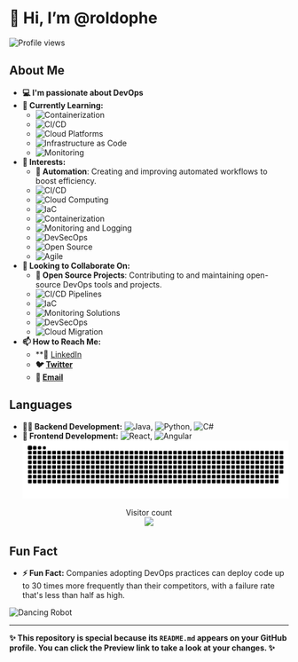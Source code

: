 # 👋 Hi, I’m @roldophe

![Profile views](https://komarev.com/ghpvc/?username=roldophe&color=green)

## About Me
- **💻 I'm passionate about DevOps**
- **🌱 Currently Learning:**
  - ![Containerization](https://img.shields.io/badge/Containerization-Docker%20%7C%20Kubernetes-blue)
  - ![CI/CD](https://img.shields.io/badge/CI%2FCD-Jenkins%20%7C%20GitHub%20Actions-yellow)
  - ![Cloud Platforms](https://img.shields.io/badge/Cloud%20Platforms-AWS%20%7C%20Azure%20%7C%20GCP-orange)
  - ![Infrastructure as Code](https://img.shields.io/badge/IaC-Terraform%20%7C%20Ansible-blueviolet)
  - ![Monitoring](https://img.shields.io/badge/Monitoring-Prometheus%20%7C%20Grafana-critical)
- **👀 Interests:**
  - **🤖 Automation**: Creating and improving automated workflows to boost efficiency.
  - ![CI/CD](https://img.shields.io/badge/CI%2FCD-Design%20%7C%20Maintain-brightgreen)
  - ![Cloud Computing](https://img.shields.io/badge/Cloud%20Computing-AWS%20%7C%20Azure%20%7C%20GCP-yellow)
  - ![IaC](https://img.shields.io/badge/IaC-Terraform%20%7C%20Ansible-blueviolet)
  - ![Containerization](https://img.shields.io/badge/Containerization-Docker%20%7C%20Kubernetes-blue)
  - ![Monitoring and Logging](https://img.shields.io/badge/Monitoring%20and%20Logging-Prometheus%20%7C%20Grafana%20%7C%20ELK-critical)
  - ![DevSecOps](https://img.shields.io/badge/DevSecOps-Security%20Practices%20in%20DevOps-important)
  - ![Open Source](https://img.shields.io/badge/Open%20Source-Contributor-brightgreen)
  - ![Agile](https://img.shields.io/badge/Agile-Practices%20%7C%20Methodologies-blue)
- **💞️ Looking to Collaborate On:**
  - **🌟 Open Source Projects**: Contributing to and maintaining open-source DevOps tools and projects.
  - ![CI/CD Pipelines](https://img.shields.io/badge/CI%2FCD%20Pipelines-Implement%20%7C%20Efficient-ff69b4)
  - ![IaC](https://img.shields.io/badge/IaC-Develop%20%7C%20Optimize-blueviolet)
  - ![Monitoring Solutions](https://img.shields.io/badge/Monitoring%20Solutions-Setup%20%7C%20Optimize-critical)
  - ![DevSecOps](https://img.shields.io/badge/DevSecOps-Security%20Practices%20in%20DevOps-important)
  - ![Cloud Migration](https://img.shields.io/badge/Cloud%20Migration-Plan%20%7C%20Execute-00aced)
- **📫 How to Reach Me:**
  - **🔗 [LinkedIn](https://www.linkedin.com/in/khoem-radom-4b037132b)
  - **🐦 [Twitter](https://twitter.com/khoem-radom-4b037132b)**
  - **📧 [Email](mailto:khoemradom1771@gmail.com)**

## Languages
- **👨‍💻 Backend Development:** ![Java](https://img.shields.io/badge/Java-Spring%20Boot-green), ![Python](https://img.shields.io/badge/Python-blue), ![C#](https://img.shields.io/badge/C%23-purple)
- **🎨 Frontend Development:** ![React](https://img.shields.io/badge/ReactJS-blue), ![Angular](https://img.shields.io/badge/AngularJS-red)
<a href=#><img src="https://raw.githubusercontent.com/MuyleangIng/MuyleangIng/main/q.svg"></a>
<p align="center"> 
  Visitor count<br>
  <img src="https://profile-counter.glitch.me/begoingto/count.svg" />
</p>

## Fun Fact
- **⚡ Fun Fact:** Companies adopting DevOps practices can deploy code up to 30 times more frequently than their competitors, with a failure rate that's less than half as high.

![Dancing Robot](https://media.giphy.com/media/QMHoU66sBXqqLqYvGO/giphy.gif)

---
**✨ This repository is special because its `README.md` appears on your GitHub profile. You can click the Preview link to take a look at your changes. ✨**
